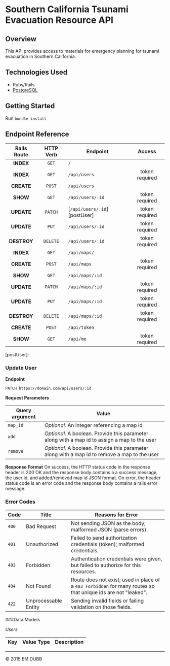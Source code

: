 # Southern California Tsunami Evacuation Resource API

## Overview

This API provides access to materials for emergency planning for tsunami evacuation
in Southern California.

## Technologies Used

* Ruby/Rails
* [PostgreSQL](http://www.postgresql.org/docs/)

## Getting Started

Run `bundle install`

## Endpoint Reference

Rails Route | HTTP Verb | Endpoint           | Access    
:----------:|:---------:|--------------------|:---------------:
**INDEX**   | `GET`     | `/`                | 
**INDEX**   | `GET`     | `/api/users`       | token required
**CREATE**  | `POST`    | `/api/users`       | 
**SHOW**    | `GET`     | `/api/users/:id`   | token required
**UPDATE**  | `PATCH`   | [`/api/users/:id`][postUser]   | token required
**UPDATE**  | `PUT`     | `/api/users/:id`   | token required
**DESTROY** | `DELETE`  | `/api/users/:id`   | token required
**INDEX**   | `GET`     | `/api/maps/`       | 
**CREATE**  | `POST`    | `/api/maps`        | token required
**SHOW**    | `GET`     | `/api/maps/:id`    | 
**UPDATE**  | `PATCH`   | `/api/maps/:id`    | token required
**UPDATE**  | `PUT`     | `/api/maps/:id`    | token required
**DESTROY** | `DELETE`  | `/api/maps/:id`    | token required
**CREATE**  | `POST`    | `/api/token`       | 
**SHOW**    | `GET`     | `/api/me`          | token required

[postUser]:
### Update User 

**Endpoint**

```PATCH https://domain.com/api/users/:id```

**Request Parameters**

Query argument | Value
---------------|------------------------------
`map_id`       | *Optional.* An integer referencing a map id
`add`          | *Optional.* A boolean. Provide this parameter along with a map id to assign a map to the user
`remove`       | *Optional.* A boolean. Provide this parameter along with a map id to remove a map to the user

**Response Format**
On success, the HTTP status code in the response header is 200 OK and the response body contains a a success message, the user id, and added/removed map id JSON format. On error, the header status code is an error code and the response body contains a rails error message.



### Error Codes

Code      | Title                | Reasons for Error
----------|----------------------|----------------------------------
`400`     | Bad Request          | Not sending JSON as the body; malformed JSON (parse errors).
`401`     | Unauthorized         | Failed to send authorization credentials (token); malformed credentials.
`403`     | Forbidden		   	 | Authentication credentials were given, but failed to authorize for this resources.
`404`     | Not Found            |	Route does not exist; used in place of a `403 Forbidden` for many routes so that unique ids are not "leaked".
`422`     | Unprocessable Entity | Sending invalid fields or failing validation on those fields.

###Data Models

*Users*

Key       | Value Type       | Description 
----------|------------------|----------------------------------


---
© 2015 EM DUBB
